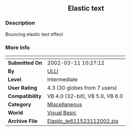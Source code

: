 ﻿<div align="center">

## Elastic text


</div>

### Description

Bouncing elastic text effect
 
### More Info
 


<span>             |<span>
---                |---
**Submitted On**   |2002-03-11 10:27:12
**By**             |[ULLI](https://github.com/Planet-Source-Code/PSCIndex/blob/master/ByAuthor/ulli.md)
**Level**          |Intermediate
**User Rating**    |4.3 (30 globes from 7 users)
**Compatibility**  |VB 4\.0 \(32\-bit\), VB 5\.0, VB 6\.0
**Category**       |[Miscellaneous](https://github.com/Planet-Source-Code/PSCIndex/blob/master/ByCategory/miscellaneous__1-1.md)
**World**          |[Visual Basic](https://github.com/Planet-Source-Code/PSCIndex/blob/master/ByWorld/visual-basic.md)
**Archive File**   |[Elastic\_te611523112002\.zip](https://github.com/Planet-Source-Code/ulli-elastic-text__1-32576/archive/master.zip)








